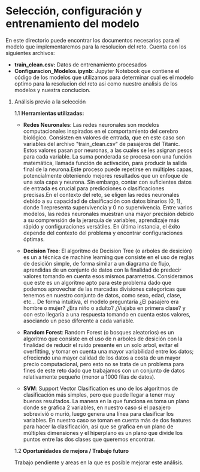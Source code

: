 # Selección, configuración y entrenamiento del modelo

En este directorio puede encontrar los documentos necesarios para el modelo que implementaremos para la resolucion del reto. Cuenta con los siguientes archivos:
* **train_clean.csv:** Datos de entrenamiento procesados
* **Configuracion_Modelos.ipynb:** Jupyter Notebook que contiene el código de los modelos que utilizamos para determinar cual es el modelo optimo para la resolucion del reto asi como nuestro analisis de los modelos y nuestra conclucion.

1. Análisis previo a la selección

    1.1 **Herramientas utilizadas:**

   * **Redes Neuronales**: Las redes neuronales son modelos computacionales inspirados en el comportamiento del cerebro biológico. Consisten en valores de entrada, que en este caso son variables del archivo "train_clean.csv" de pasajeros del Titanic. Estos valores pasan por neuronas, a las cuales se les asignan pesos para cada variable. La suma ponderada se procesa con una función matemática, llamada función de activación, para producir la salida final de la neurona.Este proceso puede repetirse en múltiples capas, potencialmente obteniendo mejores resultados que un enfoque de una sola capa y neurona. Sin embargo, contar con suficientes datos de entrada es crucial para predicciones o clasificaciones precisas.En el contexto del reto, se eligen las redes neuronales debido a su capacidad de clasificación con datos binarios (0, 1), donde 1 representa supervivencia y 0 no supervivencia. Entre varios modelos, las redes neuronales muestran una mayor precisión debido a su comprensión de la jerarquía de variables, aprendizaje más rápido y configuraciones versátiles. En última instancia, el éxito depende del contexto del problema y encontrar configuraciones óptimas.
   
   * **Decision Tree**: El algoritmo de Decision Tree (o arboles de desición) es un a técnica de machine learning que consiste en el uso de reglas de desición simple, de forma similar a un diagrama de flujo, aprendidas de un conjunto de datos con la finalidad de predecir valores tomando en cuenta esos mismos parametros. Consideramos que este es un algoritmo apto para este problema dado que podemos aprovechar de las marcadas divisiones categoricas que tenemos en nuestro conjunto de datos, como sexo, edad, clase, etc... De forma intuitiva, el modelo preguntaría ¿El pasajero era hombre o mujer? ¿Era niño o adulto? ¿Viajaba en primera clase? y con esto llegaría a una respuesta tomando en cuenta estos valores, asociando un peso diferente a cada variable.
  
   * **Random Forest**: Random Forest (o bosques aleatorios) es un algoritmo que consiste en el uso de n arboles de desición con la finalidad de reducir el ruido presente en un solo arbol, evitar el overfitting, y tomar en cuenta una mayor variabilidad entre los datos; ofreciendo una mayor calidad de los datos a costa de un mayor precio computacional, pero esto no se trata de un problema para fines de este reto dado que trabajamos con un conjunto de datos relativamente pequeño (menor a 1000 filas de datos).
   
   * **SVM**: Support Vector Clasification es uno de los algoritmos de clasificación más simples, pero que puede llegar a tener muy buenos resultados. La manera en la que funciona es toma un plano donde se grafica 2 variables, en nuestro caso si el pasajero sobrevivió o murió, luego genera una línea para clasificar los variables. En nuestro caso se toman en cuenta más de dos features para hacer la clasificación, así que se grafica en un plano de múltiples dimensiones y el hiperplano es un plano que divide los puntos entre las dos clases que queremos encontrar.
    
    1.2 **Oportunidades de mejora / Trabajo futuro**

    Trabajo pendiente y areas en la que es posible mejorar este análisis.

